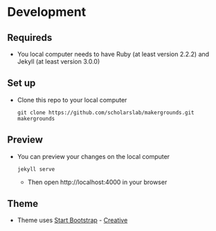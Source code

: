 # Development

## Requireds
- You local computer needs to have Ruby (at least version 2.2.2) and Jekyll (at
  least version 3.0.0)

## Set up
- Clone this repo to your local computer
  ```
  git clone https://github.com/scholarslab/makergrounds.git makergrounds
  ```
## Preview
- You can preview your changes on the local computer
  ```
  jekyll serve
  ```
  - Then open http://localhost:4000 in your browser
## Theme
- Theme uses [Start Bootstrap](http://startbootstrap.com/) - [Creative](http://startbootstrap.com/template-overviews/creative/)

